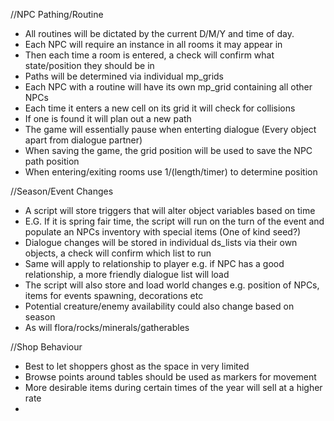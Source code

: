 //NPC Pathing/Routine
- All routines will be dictated by the current D/M/Y and time of day.
- Each NPC will require an instance in all rooms it may appear in
- Then each time a room is entered, a check will confirm what state/position they should be in
- Paths will be determined via individual mp_grids
- Each NPC with a routine will have its own mp_grid containing all other NPCs
- Each time it enters a new cell on its grid it will check for collisions
- If one is found it will plan out a new path
- The game will essentially pause when enterting dialogue (Every object apart from dialogue partner)
- When saving the game, the grid position will be used to save the NPC path position
- When entering/exiting rooms use 1/(length/timer) to determine position

//Season/Event Changes
- A script will store triggers that will alter object variables based on time
- E.G. If it is spring fair time, the script will run on the turn of the event and populate an NPCs inventory with special items (One of kind seed?)
- Dialogue changes will be stored in individual ds_lists via their own objects, a check will confirm which list to run
- Same will apply to relationship to player e.g. if NPC has a good relationship, a more friendly dialogue list will load
- The script will also store and load world changes e.g. position of NPCs, items for events spawning, decorations etc
- Potential creature/enemy availability could also change based on season 
- As will flora/rocks/minerals/gatherables 

//Shop Behaviour
- Best to let shoppers ghost as the space in very limited
- Browse points around tables should be used as markers for movement
- More desirable items during certain times of the year will sell at a higher rate
- 
